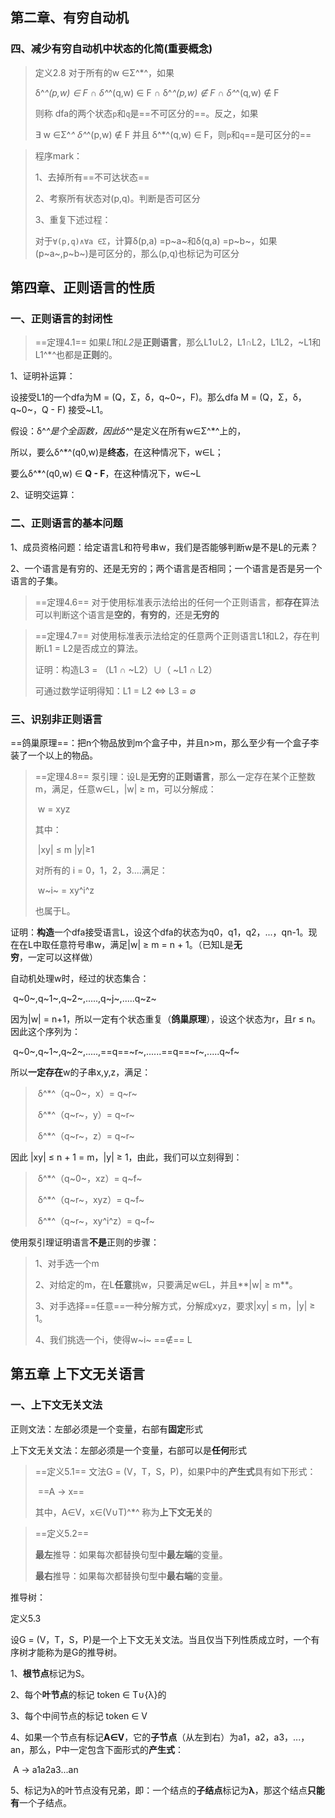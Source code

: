 

## 第二章、有穷自动机

### 四、减少有穷自动机中状态的化简(重要概念)

> 定义2.8 对于所有的w ∈Σ^*^，如果
>
> δ^*^(p,w) ∈ F ∩ δ^*^(q,w) ∈ F ∩ δ^*^(p,w) ∉ F ∩ δ^*^(q,w) ∉ F
>
> 则称 dfa的两个状态`p`和`q`是==不可区分的==。反之，如果
>
> ∃ w ∈Σ^*^   δ^*^(p,w) ∉ F 并且 δ^*^(q,w) ∈ F，则`p`和`q`==是可区分的==

> 程序mark：
>
> 1、去掉所有==不可达状态==
>
> 2、考察所有状态对(p,q)。判断是否可区分
>
> 3、重复下述过程：
>
> 对于`∀(p,q)∧∀a ∈Σ`，计算δ(p,a) =p~a~和δ(q,a) =p~b~，如果(p~a~,p~b~)是可区分的，那么(p,q)也标记为可区分

## 第四章、正则语言的性质

### 一、正则语言的封闭性

> ==定理4.1== 如果*L1*和*L2*是**正则语言**，那么L1∪L2，L1∩L2，L1L2，~L1和L1^*^也都是**正则**的。

1、证明补运算：

设接受L1的一个dfa为M = (Q，Σ，δ，q~0~，F)。那么dfa M = (Q，Σ，δ，q~0~，Q - F) 接受~L1。

假设：δ^*^是个全函数，因此δ^*^是定义在所有w∈Σ^*^上的，

所以，要么δ^*^(q0,w)是**终态**，在这种情况下，w∈L；

要么δ^*^(q0,w) ∈ **Q - F**，在这种情况下，w∈~L

2、证明交运算：

### 二、正则语言的基本问题

1、成员资格问题：给定语言L和符号串w，我们是否能够判断w是不是L的元素？

2、一个语言是有穷的、还是无穷的；两个语言是否相同；一个语言是否是另一个语言的子集。

> ==定理4.6== 对于使用标准表示法给出的任何一个正则语言，都**存在**算法可以判断这个语言是**空的**，**有穷的**，还是**无穷的**

> ==定理4.7== 对使用标准表示法给定的任意两个正则语言L1和L2，存在判断L1 = L2是否成立的算法。
>
> 证明：构造L3 = （L1 ∩ ~L2）∪（ ~L1 ∩ L2）
>
> 可通过数学证明得知：L1 = L2 <=> L3 = ∅

### 三、识别非正则语言

==鸽巢原理==：把n个物品放到m个盒子中，并且n>m，那么至少有一个盒子李装了一个以上的物品。

> ==定理4.8== 泵引理：设L是**无穷**的**正则语言**，那么一定存在某个正整数m，满足，任意w∈L，|w| ≥ m，可以分解成：
>
> ​									w = xyz
>
> 其中：
>
> ​									|xy| ≤ m 	|y|≥1
>
> 对所有的 i = 0，1，2，3....满足：
>
> ​									w~i~ = xy^i^z
>
> 也属于L。

证明：**构造**一个dfa接受语言L，设这个dfa的状态为q0，q1，q2，...，qn-1。现在在L中取任意符号串w，满足|w| ≥ m = n + 1。（已知L是**无穷**，一定可以这样做）

自动机处理w时，经过的状态集合：

​								q~0~,q~1~,q~2~,.....,q~j~,.....q~z~

因为|w| = n+1，所以一定有个状态重复（**鸽巢原理**），设这个状态为r，且r ≤ n。因此这个序列为：

​								q~0~,q~1~,q~2~,.....,==q==~r~,......==q==~r~,.....q~f~

所以**一定存在**w的子串x,y,z，满足：

> ​								δ^*^（q~0~，x）= q~r~
>
> ​								δ^*^（q~r~，y）= q~r~					
>
> ​								δ^*^（q~r~，z）= q~r~			

因此 |xy| ≤ n + 1 = m，|y| ≥ 1，由此，我们可以立刻得到：

> ​								δ^*^（q~0~，xz）= q~f~
>
> ​								δ^*^（q~r~，xyz）= q~f~					
>
> ​								δ^*^（q~r~，xy^i^z）= q~f~	

使用泵引理证明语言**不是**正则的步骤：

> 1、对手选一个m
>
> 2、对给定的m，在L**任意**挑w，只要满足w∈L，并且**|w| ≥ m**。
>
> 3、对手选择==任意==一种分解方式，分解成xyz，要求|xy| ≤ m，|y| ≥ 1。
>
> 4、我们挑选一个i，使得w~i~ ==∉== L

## 第五章 上下文无关语言

### 一、上下文无关文法

正则文法：左部必须是一个变量，右部有**固定**形式

上下文无关文法：左部必须是一个变量，右部可以是**任何**形式

> ==定义5.1== 文法G = (V，T，S，P)，如果P中的**产生式**具有如下形式：
>
> ​											==A -> x==
>
> 其中，A∈V，x∈(V∪T)^*^ 称为**上下文无关**的

> ==定义5.2== 
>
> **最左**推导：如果每次都替换句型中**最左端**的变量。
>
> **最右**推导：如果每次都替换句型中**最右端**的变量。

推导树：

定义5.3

设G = (V，T，S，P)是一个上下文无关文法。当且仅当下列性质成立时，一个有序树才能称为是G的推导树。

1、**根节点**标记为S。

2、每个**叶节点**的标记 token ∈ T∪{λ}的

3、每个中间节点的标记 token ∈ V

4、如果一个节点有标记**A∈V**，它的**子节点**（从左到右）为a1，a2，a3，...，an，那么，P中一定包含下面形式的**产生式**：

​													A -> a1a2a3...an

5、标记为λ的叶节点没有兄弟，即：一个结点的**子结点**标记为**λ**，那这个结点**只能有**一个子结点。